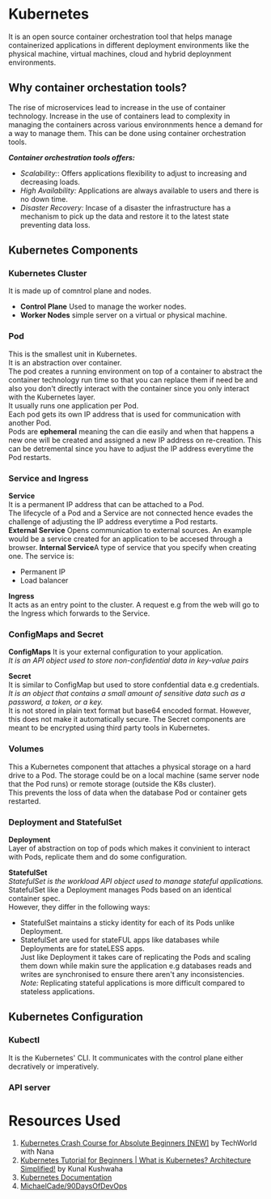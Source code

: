 # Kubernetes
It is an open source container orchestration tool that helps manage containerized applications in different deployment environments like the physical machine, virtual machines, cloud and hybrid deploynment environments.

## Why container orchestation tools?

The rise of microservices lead to increase in the use of container technology. Increase in the use of containers lead to complexity in managing the containers across various environnments hence a demand for a way to manage them. This can be done using container orchestration tools. <br>

***Container orchestration tools offers:***
* *Scalability:*: Offers applications flexibility to adjust to increasing and decreasing loads. 
* *High Availability:* Applications are always available to users and there is no down time.
* *Disaster Recovery:* Incase of a disaster  the infrastructure has a mechanism to pick up the data and restore it to the latest state preventing data loss.

## Kubernetes Components

### Kubernetes Cluster
It is made up of comntrol plane and nodes.

* **Control Plane**
Used to manage the worker nodes.
* **Worker Nodes** simple server on a virtual or physical machine.

### Pod
This is the smallest unit in Kubernetes. <br>
It is an abstraction over container. <br>
The pod creates a running environment on top of a container to abstract the container technology run time so that you can replace them if need be and also you don't directly interact with the container since you only interact with the Kubernetes layer.<br>
It usually runs one application per Pod.<br>
Each pod gets its own IP address that is used for communication with another Pod.<br>
Pods are **ephemeral** meaning the can die easily and when that happens a new one will be created and assigned a new IP address on re-creation. This can be detremental since you have to adjust the IP address everytime the Pod restarts.

### Service and Ingress
**Service**<br>
It is a permanent IP address that can be attached to a Pod. <br>
The lifecycle of a Pod and a Service are not connected hence evades the challenge of adjusting the IP address everytime a Pod restarts.<br>
**External Service** Opens communication to external sources. An example would be a service created for an application to be accesed through a browser.
**Internal Service**A type of service that you specify when creating one. 
The service is:
 * Permanent IP
 * Load balancer<br>

**Ingress**<br>
It acts as an entry point to the cluster. A request e.g from the web will go to the Ingress which forwards to the Service.

### ConfigMaps and Secret

**ConfigMaps**
It is your external configuration to your application.<br>
*It is an API object used to store non-confidential data in key-value pairs* <br>

**Secret**<br>
It is similar to ConfigMap but used to store confdential data e.g credentials.
*It is an object that contains a small amount of sensitive data such as a password, a token, or a key.*<br>
It is not stored in plain text format but base64 encoded format. However, this does not make it automatically secure. The Secret components are meant to be encrypted using third party tools in Kubernetes.

### Volumes
This a Kubernetes component that attaches a physical storage on a hard drive to a Pod. The storage could be on a local machine (same server node that the Pod runs) or remote storage (outside the K8s cluster).<br>
This prevents the loss of data when the database Pod or container gets restarted.

### Deployment and StatefulSet
**Deployment**<br>
Layer of abstraction on top of pods which makes it convinient to interact with Pods, replicate them and do some configuration.<br>

**StatefulSet**<br>
*StatefulSet is the workload API object used to manage stateful applications.*
StatefulSet like a Deployment manages Pods based on an identical container spec.<br>
However, they differ in the following ways:
* StatefulSet maintains a sticky identity for each of its Pods unlike Deployment.
* StatefulSet are used for stateFUL apps like databases while Deployments are for stateLESS apps.<br>
Just like Deployment it takes care of replicating the Pods and scaling them down while makin sure the application e.g databases reads and writes are synchronised to ensure there aren't any inconsistencies.<br>
*Note:* Replicating stateful applications is more difficult compared to stateless applications.

## Kubernetes Configuration

### Kubectl
 It is the Kubernetes' CLI. It communicates with the control plane either decratively or imperatively.

### API server



# Resources Used
1. [Kubernetes Crash Course for Absolute Beginners [NEW]](https://www.youtube.com/watch?v=s_o8dwzRlu4&t=1s) by 
TechWorld with Nana
2. [Kubernetes Tutorial for Beginners | What is Kubernetes? Architecture Simplified!](https://www.youtube.com/watch?v=KVBON1lA9N8) by 
Kunal Kushwaha
3. [Kubernetes Documentation](https://kubernetes.io/docs/home/)
4. [MichaelCade/90DaysOfDevOps](https://github.com/MichaelCade/90DaysOfDevOps/blob/main/2022.md)

